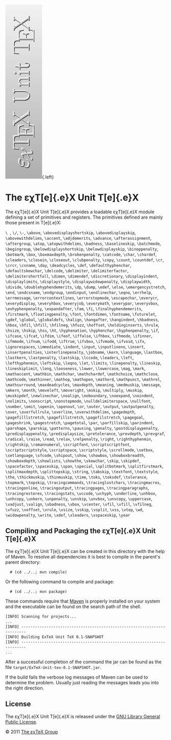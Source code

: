 ![](src/images/ExTeX-Unit-tex-side.png){.left}

The εχT[e]{.e}X Unit T[e]{.e}X
==============================

The εχT[e]{.e}X Unit T[e]{.e}X provides a loadable εχT[e]{.e}X module
defining a set of primitives and registers. The primitives defined are
mainly those present in T[e]{.e}X:

`\ `, `\/`, `\-`, `\above`, `\abovedisplayshortskip`,
`\abovedisplayskip`, `\abovewithdelims`, `\accent`, `\adjdemerits`,
`\advance`, `\afterassignment`, `\aftergroup`, `\atop`,
`\atopwithdelims`, `\badness`, `\baselineskip`, `\batchmode`,
`\begingroup`, `\belowdisplayshortskip`, `\belowdisplayskip`,
`\binoppenalty`, `\botmark`, `\box`, `\boxmaxdepth`, `\brokenpenalty`,
`\catcode`, `\char`, `\chardef`, `\cleaders`, `\closein`, `\closeout`,
`\clubpenalty`, `\copy`, `\count`, `\countdef`, `\cr`, `\crcr`,
`\csname`, `\day`, `\deadcycles`, `\def`, `\defaulthyphenchar`,
`\defaultskewchar`, `\delcode`, `\delimiter`, `\delimiterfactor`,
`\delimitershortfall`, `\dimen`, `\dimendef`, `\discretionary`,
`\displayindent`, `\displaylimits`, `\displaystyle`,
`\displaywidowpenalty`, `\displaywidth`, `\divide`,
`\doublehyphendemerits`, `\dp`, `\dump`, `\edef`, `\else`,
`\emergencystretch`, `\end`, `\endcsname`, `\endgroup`, `\endinput`,
`\endlinechar`, `\eqno`, `\errhelp`, `\errmessage`,
`\errorcontextlines`, `\errorstopmode`, `\escapechar`, `\everycr`,
`\everydisplay`, `\everyhbox`, `\everyjob`, `\everymath`, `\everypar`,
`\everyvbox`, `\exhyphenpenalty`, `\expandafter`, `\fam`, `\fi`,
`\finalhyphendemerits`, `\firstmark`, `\floatingpenalty`, `\font`,
`\fontdimen`, `\fontname`, `\futurelet`, `\gdef`, `\global`,
`\globaldefs`, `\halign`, `\hangafter`, `\hangindent`, `\hbadness`,
`\hbox`, `\hfil`, `\hfill`, `\hfilneg`, `\hfuzz`, `\hoffset`,
`\holdinginserts`, `\hrule`, `\hsize`, `\hskip`, `\hss`, `\ht`,
`\hyphenation`, `\hyphenchar`, `\hyphenpenalty`, `\if`, `\ifcase`,
`\ifcat`, `\ifdim`, `\ifeof`, `\iffalse`, `\ifhbox`, `\ifhmode`,
`\ifinner`, `\ifmmode`, `\ifnum`, `\ifodd`, `\iftrue`, `\ifvbox`,
`\ifvmode`, `\ifvoid`, `\ifx`, `\ignorespaces`, `\immediate`, `\indent`,
`\input`, `\inputlineno`, `\insert`, `\insertpenalties`,
`\interlinepenalty`, `\jobname`, `\kern`, `\language`, `\lastbox`,
`\lastkern`, `\lastpenalty`, `\lastskip`, `\lccode`, `\leaders`,
`\left`, `\lefthyphenmin`, `\leftskip`, `\leqno`, `\let`, `\limits`,
`\linepenalty`, `\lineskip`, `\lineskiplimit`, `\long`, `\looseness`,
`\lower`, `\lowercase`, `\mag`, `\mark`, `\mathaccent`, `\mathbin`,
`\mathchar`, `\mathchardef`, `\mathchoice`, `\mathclose`, `\mathcode`,
`\mathinner`, `\mathop`, `\mathopen`, `\mathord`, `\mathpunct`,
`\mathrel`, `\mathsurround`, `\maxdeadcycles`, `\maxdepth`, `\meaning`,
`\medmuskip`, `\message`, `\mkern`, `\month`, `\moveleft`, `\moveright`,
`\mskip`, `\multiply`, `\muskip`, `\muskipdef`, `\newlinechar`,
`\noalign`, `\noboundary`, `\noexpand`, `\noindent`, `\nolimits`,
`\nonscript`, `\nonstopmode`, `\nulldelimiterspace`, `\nullfont`,
`\number`, `\omit`, `\openin`, `\openout`, `\or`, `\outer`, `\output`,
`\outputpenalty`, `\over`, `\overfullrule`, `\overline`,
`\overwithdelims`, `\pagedepth`, `\pagefilllstretch`,
`\pagefillstretch`, `\pagefilstretch`, `\pagegoal`, `\pageshrink`,
`\pagestretch`, `\pagetotal`, `\par`, `\parfillskip`, `\parindent`,
`\parshape`, `\parskip`, `\patterns`, `\pausing`, `\penalty`,
`\postdisplaypenalty`, `\predisplaypenalty`, `\predisplaysize`,
`\pretolerance`, `\prevdepth`, `\prevgraf`, `\radical`, `\raise`,
`\read`, `\relax`, `\relpenalty`, `\right`, `\righthyphenmin`,
`\rightskip`, `\romannumeral`, `\scriptfont`, `\scriptscriptfont`,
`\scriptscriptstyle`, `\scriptspace`, `\scriptstyle`, `\scrollmode`,
`\setbox`, `\setlanguage`, `\sfcode`, `\shipout`, `\show`, `\showbox`,
`\showboxbreadth`, `\showboxdepth`, `\showlists`, `\showthe`,
`\skewchar`, `\skip`, `\skipdef`, `\spacefactor`, `\spaceskip`, `\span`,
`\special`, `\splitbotmark`, `\splitfirstmark`, `\splitmaxdepth`,
`\splittopskip`, `\string`, `\tabskip`, `\textfont`, `\textstyle`,
`\the`, `\thickmuskip`, `\thinmuskip`, `\time`, `\toks`, `\toksdef`,
`\tolerance`, `\topmark`, `\topskip`, `\tracingcommands`,
`\tracinglostchars`, `\tracingmacros`, `\tracingonline`,
`\tracingoutput`, `\tracingpages`, `\tracingparagraphs`,
`\tracingrestores`, `\tracingstats`, `\uccode`, `\uchyph`, `\underline`,
`\unhbox`, `\unhcopy`, `\unkern`, `\unpenalty`, `\unskip`, `\unvbox`,
`\unvcopy`, `\uppercase`, `\vadjust`, `\valign`, `\vbadness`, `\vbox`,
`\vcenter`, `\vfil`, `\vfill`, `\vfilneg`, `\vfuzz`, `\voffset`,
`\vrule`, `\vsize`, `\vskip`, `\vsplit`, `\vss`, `\vtop`, `\wd`,
`\widowpenalty`, `\write`, `\xdef`, `\xleaders`, `\xspaceskip`, `\year`

Compiling and Packaging the εχT[e]{.e}X Unit T[e]{.e}X
------------------------------------------------------

The εχT[e]{.e}X Unit T[e]{.e}X can be created in this directory with the
help of Maven. To resolve all dependencies it is best to compile in the
parent\'s parent directory:

      # (cd ../..; mvn compile)

Or the following command to compile and package:

      # (cd ../..; mvn package)

These commands require that [Maven](http://maven.apache.org) is properly
installed on your system and the executable can be found on the search
path of the shell.

``` {.output}
[INFO] Scanning for projects...
...                                                                         
[INFO] ------------------------------------------------------------------------
[INFO] Building ExTeX Unit TeX 0.1-SNAPSHOT
[INFO] ------------------------------------------------------------------------
...
```

After a successful completion of the command the jar can be found as the
file `target/ExTeX-Unit-tex-0.1-SNAPSHOT.jar`.

If the build fails the verbose log messages of Maven can be used to
determine the problem. Usually just reading the messages leads you into
the right direction.

License
-------

The εχT[e]{.e}X Unit T[e]{.e}X is released under the [GNU Library
General Public License](LICENSE.html).

© 2011 [The εχTeX Group](mailto:extex@dante.de)
